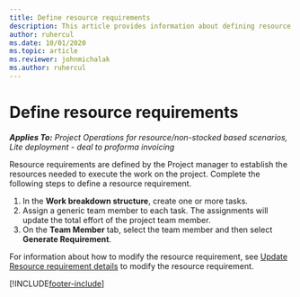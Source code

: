 ```yaml
---
title: Define resource requirements
description: This article provides information about defining resource requirement information.
author: ruhercul
ms.date: 10/01/2020
ms.topic: article
ms.reviewer: johnmichalak
ms.author: ruhercul
---
```


# Define resource requirements

_**Applies To:** Project Operations for resource/non-stocked based scenarios, Lite deployment - deal to proforma invoicing_

Resource requirements are defined by the Project manager to establish the resources needed to execute the work on the project. Complete the following steps to define a resource requirement.

1.  In the **Work breakdown structure**, create one or more tasks.
2.  Assign a generic team member to each task. The assignments will update the total effort of the project team member.
3.  On the **Team Member** tab, select the team member and then select **Generate Requirement**.

For information about how to modify the resource requirement, see [Update Resource requirement details](define-resource-requirements.md) to modify the resource requirement.

[!INCLUDE[footer-include](../includes/footer-banner.md)]